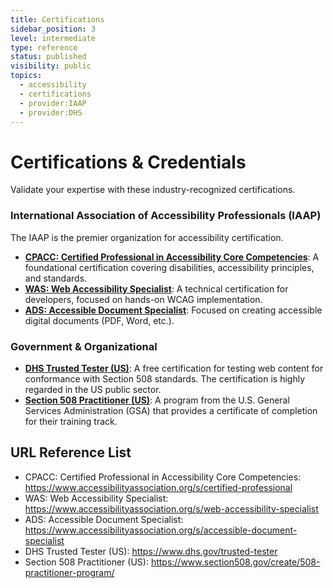 ```yaml
---
title: Certifications
sidebar_position: 3
level: intermediate
type: reference
status: published
visibility: public
topics:
  - accessibility
  - certifications
  - provider:IAAP
  - provider:DHS
---
```


# Certifications & Credentials

Validate your expertise with these industry-recognized certifications.

### International Association of Accessibility Professionals (IAAP)
The IAAP is the premier organization for accessibility certification.
- **[CPACC: Certified Professional in Accessibility Core Competencies](https://www.accessibilityassociation.org/s/certified-professional)**: A foundational certification covering disabilities, accessibility principles, and standards.
- **[WAS: Web Accessibility Specialist](https://www.accessibilityassociation.org/s/web-accessibility-specialist)**: A technical certification for developers, focused on hands-on WCAG implementation.
- **[ADS: Accessible Document Specialist](https://www.accessibilityassociation.org/s/accessible-document-specialist)**: Focused on creating accessible digital documents (PDF, Word, etc.).

### Government & Organizational
- **[DHS Trusted Tester (US)](https://www.dhs.gov/trusted-tester)**: A free certification for testing web content for conformance with Section 508 standards. The certification is highly regarded in the US public sector.
- **[Section 508 Practitioner (US)](https://www.section508.gov/create/508-practitioner-program/)**: A program from the U.S. General Services Administration (GSA) that provides a certificate of completion for their training track.

## URL Reference List
- CPACC: Certified Professional in Accessibility Core Competencies: https://www.accessibilityassociation.org/s/certified-professional
- WAS: Web Accessibility Specialist: https://www.accessibilityassociation.org/s/web-accessibility-specialist
- ADS: Accessible Document Specialist: https://www.accessibilityassociation.org/s/accessible-document-specialist
- DHS Trusted Tester (US): https://www.dhs.gov/trusted-tester
- Section 508 Practitioner (US): https://www.section508.gov/create/508-practitioner-program/